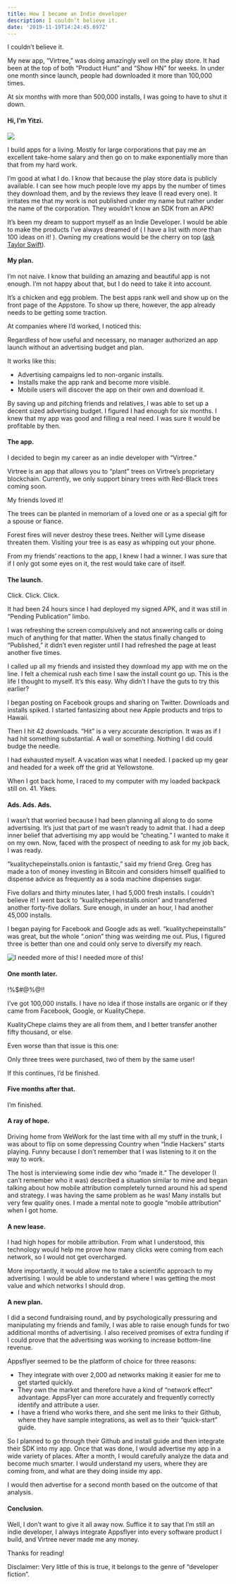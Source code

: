 ```yaml
---
title: How I became an Indie developer
description: I couldn’t believe it.
date: '2019-11-19T14:24:45.697Z'
---
```


I couldn’t believe it.

My new app, “Virtree,” was doing amazingly well on the play store. It had been at the top of both “Product Hunt” and “Show HN” for weeks. In under one month since launch, people had downloaded it more than 100,000 times.

At six months with more than 500,000 installs, I was going to have to shut it down.

#### Hi, I’m Yitzi.

![](/assets/img/1__7iEak2Ix9uUmNEPlG34elQ.png)

I build apps for a living. Mostly for large corporations that pay me an excellent take-home salary and then go on to make exponentially more than that from my hard work.

I’m good at what I do. I know that because the play store data is publicly available. I can see how much people love my apps by the number of times they download them, and by the reviews they leave (I read every one). It irritates me that my work is not published under my name but rather under the name of the corporation. They wouldn’t know an SDK from an APK!

It’s been my dream to support myself as an Indie Developer. I would be able to make the products I’ve always dreamed of ( I have a list with more than 100 ideas on it! ). Owning my creations would be the cherry on top ([ask Taylor Swift](https://twitter.com/taylorswift13/status/1195123215657508867)).

#### My plan.

I’m not naive. I know that building an amazing and beautiful app is not enough. I’m not happy about that, but I do need to take it into account.

It’s a chicken and egg problem. The best apps rank well and show up on the front page of the Appstore. To show up there, however, the app already needs to be getting some traction.

At companies where I’d worked, I noticed this:

Regardless of how useful and necessary, no manager authorized an app launch without an advertising budget and plan.

It works like this:

*   Advertising campaigns led to non-organic installs.
*   Installs make the app rank and become more visible.
*   Mobile users will discover the app on their own and download it.

By saving up and pitching friends and relatives, I was able to set up a decent sized advertising budget. I figured I had enough for six months. I knew that my app was good and filling a real need. I was sure it would be profitable by then.

#### The app.

I decided to begin my career as an indie developer with “Virtree.”

Virtree is an app that allows you to “plant” trees on Virtree’s proprietary blockchain. Currently, we only support binary trees with Red-Black trees coming soon.

My friends loved it!

The trees can be planted in memoriam of a loved one or as a special gift for a spouse or fiance.

Forest fires will never destroy these trees. Neither will Lyme disease threaten them. Visiting your tree is as easy as whipping out your phone.

From my friends’ reactions to the app, I knew I had a winner. I was sure that if I only got some eyes on it, the rest would take care of itself.

#### The launch.

Click. Click. Click.

It had been 24 hours since I had deployed my signed APK, and it was still in “Pending Publication” limbo.

I was refreshing the screen compulsively and not answering calls or doing much of anything for that matter. When the status finally changed to “Published,” it didn’t even register until I had refreshed the page at least another five times.

I called up all my friends and insisted they download my app with me on the line. I felt a chemical rush each time I saw the install count go up. This is the life I thought to myself. It’s this easy. Why didn’t I have the guts to try this earlier?

I began posting on Facebook groups and sharing on Twitter. Downloads and installs spiked. I started fantasizing about new Apple products and trips to Hawaii.

Then I hit 42 downloads. “Hit” is a very accurate description. It was as if I had hit something substantial. A wall or something. Nothing I did could budge the needle.

I had exhausted myself. A vacation was what I needed. I packed up my gear and headed for a week off the grid at Yellowstone.

When I got back home, I raced to my computer with my loaded backpack still on. 41. Yikes.

#### Ads. Ads. Ads.

I wasn’t that worried because I had been planning all along to do some advertising. It’s just that part of me wasn’t ready to admit that. I had a deep inner belief that advertising my app would be “cheating.” I wanted to make it on my own. Now, faced with the prospect of needing to ask for my job back, I was ready.

“kualitychepeinstalls.onion is fantastic,” said my friend Greg. Greg has made a ton of money investing in Bitcoin and considers himself qualified to dispense advice as frequently as a soda machine dispenses sugar.

Five dollars and thirty minutes later, I had 5,000 fresh installs. I couldn’t believe it! I went back to “kualitychepeinstalls.onion” and transferred another forty-five dollars. Sure enough, in under an hour, I had another 45,000 installs.

I began paying for Facebook and Google ads as well. “kualitychepeinstalls” was great, but the whole “.onion” thing was weirding me out. Plus, I figured three is better than one and could only serve to diversify my reach.

![I needed more of this!](img/1____whGZPGvX0ziZ7uSEjzveg.png)
I needed more of this!

#### One month later.

!%$#@%@!!

I’ve got 100,000 installs. I have no idea if those installs are organic or if they came from Facebook, Google, or KualityChepe.

KualityChepe claims they are all from them, and I better transfer another fifty thousand, or else.

Even worse than that issue is this one:

Only three trees were purchased, two of them by the same user!

If this continues, I’d be finished.

#### Five months after that.

I’m finished.

#### A ray of hope.

Driving home from WeWork for the last time with all my stuff in the trunk, I was about to flip on some depressing Country when “Indie Hackers” starts playing. Funny because I don’t remember that I was listening to it on the way to work.

The host is interviewing some indie dev who “made it.” The developer (I can’t remember who it was) described a situation similar to mine and began talking about how mobile attribution completely turned around his ad spend and strategy. I was having the same problem as he was! Many installs but very few quality ones. I made a mental note to google “mobile attribution” when I got home.

#### A new lease.

I had high hopes for mobile attribution. From what I understood, this technology would help me prove how many clicks were coming from each network, so I would not get overcharged.

More importantly, it would allow me to take a scientific approach to my advertising. I would be able to understand where I was getting the most value and which networks I should drop.

#### A new plan.

I did a second fundraising round, and by psychologically pressuring and manipulating my friends and family, I was able to raise enough funds for two additional months of advertising. I also received promises of extra funding if I could prove that the advertising was working to increase bottom-line revenue.

Appsflyer seemed to be the platform of choice for three reasons:

*   They integrate with over 2,000 ad networks making it easier for me to get started quickly.
*   They own the market and therefore have a kind of “network effect” advantage. AppsFlyer can more accurately and frequently correctly identify and attribute a user.
*   I have a friend who works there, and she sent me links to their Github, where they have sample integrations, as well as to their “quick-start” guide.

So I planned to go through their Github and install guide and then integrate their SDK into my app. Once that was done, I would advertise my app in a wide variety of places. After a month, I would carefully analyze the data and become much smarter. I would understand my users, where they are coming from, and what are they doing inside my app.

I would then advertise for a second month based on the outcome of that analysis.

#### Conclusion.

Well, I don’t want to give it all away now. Suffice it to say that I’m still an indie developer, I always integrate Appsflyer into every software product I build, and Virtree never made me any money.

Thanks for reading!

Disclaimer: Very little of this is true, it belongs to the genre of “developer fiction”.
<!--stackedit_data:
eyJoaXN0b3J5IjpbNzI4NTY2NjgxLC0xODM2NDQ2ODIzLC0yMD
g4NzQ2NjEyXX0=
-->
